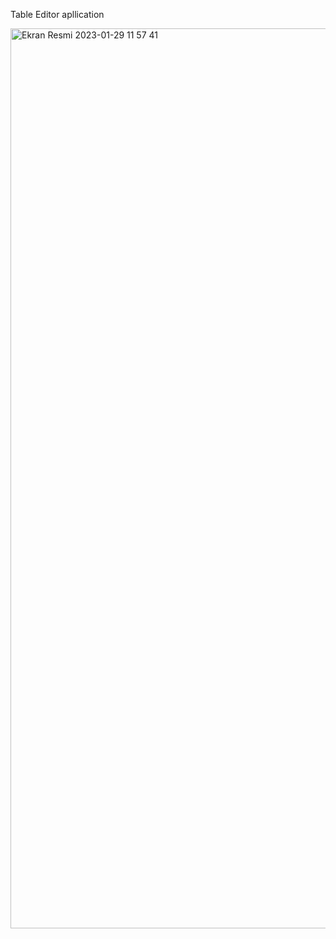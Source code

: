 
Table Editor apllication



<img width="1440" alt="Ekran Resmi 2023-01-29 11 57 41" src="https://user-images.githubusercontent.com/104788318/215316118-1afdca1d-7b7c-4069-870e-a43159d3b843.png">
